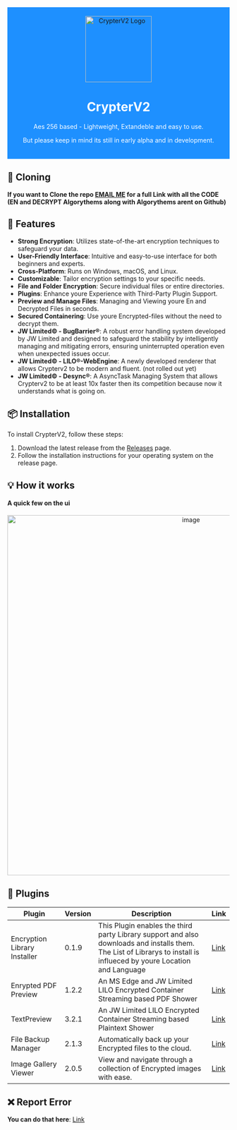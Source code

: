 <div align="center" style="background-color: #1E90FF; padding: 20px;">
  <img src="LILO-Packager/favico.ico" alt="CrypterV2 Logo" width="150">
  <h1 style="color: white;">CrypterV2</h1>
  <p style="color: white;">Aes 256 based - Lightweight, Extandeble and easy to use.</p>
  <p style="color: white;">But please keep in mind its still in early alpha and in development.</p>
</div>

## 📜 Cloning 
**If you want to Clone the repo [EMAIL ME](mailto:kidjjoe@duck.com) for a full Link with all the CODE (EN and DECRYPT Algorythems along with Algorythems arent on Github)**

## 🚀 Features  

- **Strong Encryption**: Utilizes state-of-the-art encryption techniques to safeguard your data.
- **User-Friendly Interface**: Intuitive and easy-to-use interface for both beginners and experts.
- **Cross-Platform**: Runs on Windows, macOS, and Linux.
- **Customizable**: Tailor encryption settings to your specific needs.
- **File and Folder Encryption**: Secure individual files or entire directories.
- **Plugins**: Enhance youre Experience with Third-Party Plugin Support.
- **Preview and Manage Files**: Managing and Viewing youre En and Decrypted Files in seconds.
- **Secured Containering**: Use youre Encrypted-files without the need to decrypt them.
- **JW Limited© - BugBarrier®**: A robust error handling system developed by JW Limited and designed to safeguard the stability by intelligently managing and mitigating errors, ensuring uninterrupted operation even when unexpected issues occur.
- **JW Limited© - LILO®-WebEngine**: A newly developed renderer that allows Crypterv2 to be modern and fluent. (not rolled out yet)
- **JW Limited© - Desync®**: A AsyncTask Managing System that allows Crypterv2 to be at least 10x faster then its competition because now it understands what is going on.

## 📦 Installation

To install CrypterV2, follow these steps:

1. Download the latest release from the [Releases](https://github.com/JW-Limited/Crypterv2/releases) page.
2. Follow the installation instructions for your operating system on the release page.

## 💡 How it works 
#### A quick few on the ui
<p align="center">
  <img width="817" alt="image" src="https://github.com/JW-Limited/Crypterv2/assets/120219149/65fa4514-1412-4920-bd05-0e412ee8c4b5">
</p>


## 🔌 Plugins 

| Plugin   | Version | Description         | Link |
| -------- | ------- | ------------------- | ------- |
| Encryption Library Installer | 0.1.9   | This Plugin enables the third party Library support and also downloads and installs them. The List of Librarys to install is influeced by youre Location and Language| [Link]()|
| Enrypted PDF Preview | 1.2.2   | An MS Edge and JW Limited LILO Encrypted Container Streaming based PDF Shower | [Link]() |
| TextPreview | 3.2.1   | An JW Limited LILO Encrypted Container Streaming based Plaintext Shower | [Link]() |
| File Backup Manager             | 2.1.3   | Automatically back up your Encrypted files to the cloud. | [Link]()           |
| Image Gallery Viewer            | 2.0.5   | View and navigate through a collection of Encrypted images with ease. | [Link]()           |

## ❌ Report Error

**You can do that here**: [Link](https://github.com/JW-Limited/Crypterv2/issues/new?assignees=&labels=&projects=&template=bug_report.md&title=Error)
